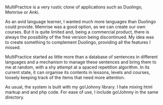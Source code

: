 MultiPractice is a very rustic clone of applications such as Duolingo, Memrise or Anki. 

As an avid language learner, I wanted much more languages than Duolingo could provide. Memrise was a good option, as we can create our own courses. But it is quite limited and, being a commercial product, there is always the possibility of the free version being discontinued. My idea was to create something to complement Duolingo, providing all the features I missed.

MultiPractice started as little more than a database of sentences in different languages and a mechanism to manage these sentences and bring them to me at random, with a shy attempt at a spaced repetition algorithm. In its current state, it can organise its contents in lessons, levels and courses, loosely keeping track of the items that need more attention.

As usual, the system is built with my go!Johnny library. I hate mixing html markup and and php code. For ease of use, I include go!Johnny in the same directory.


